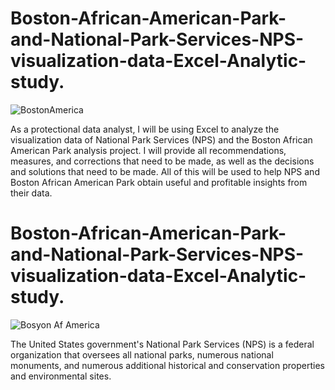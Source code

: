 # Boston-African-American-Park-and-National-Park-Services-NPS-visualization-data-Excel-Analytic-study.

![BostonAmerica](https://github.com/justinjabo250/Boston-African-American-Park-and-National-Park-Services-NPS-visualization-data-Excel-Analytic-study./assets/115732734/39ca1fff-784b-4f80-a846-cd556a86c86d)


As a protectional data analyst, I will be using Excel to analyze the visualization data of National Park Services (NPS) and the Boston African American Park analysis project. I will provide all recommendations, measures, and corrections that need to be made, as well as the decisions and solutions that need to be made. All of this will be used to help NPS and Boston African American Park obtain useful and profitable insights from their data.

# Boston-African-American-Park-and-National-Park-Services-NPS-visualization-data-Excel-Analytic-study.

![Bosyon Af America](https://github.com/justinjabo250/Boston-African-American-Park-and-National-Park-Services-NPS-visualization-data-Excel-Analytic-study./assets/115732734/400a57ed-0d24-444c-a597-72eff722b161)


The United States government's National Park Services (NPS) is a federal organization that oversees all national parks, numerous national monuments, and numerous additional historical and conservation properties and environmental sites.


